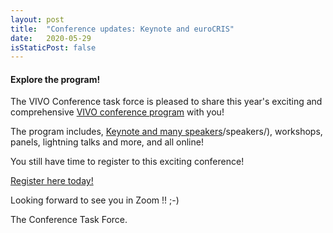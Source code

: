 ```yaml
---
layout: post
title:  "Conference updates: Keynote and euroCRIS"
date:   2020-05-29
isStaticPost: false
---
```


#### Explore the program!

The VIVO Conference task force is pleased to share this year's exciting and comprehensive
[VIVO conference program](/schedule/) with you!

The program includes, [Keynote and many speakers]()/speakers/), workshops, panels, lightning talks and more, and all online!

You still have time to register to this exciting conference!

[Register here today!](https://www.eventbrite.com/e/2020-vivo-conference-tickets-97993221363)

Looking forward to see you in Zoom !! ;-)

The Conference Task Force.

